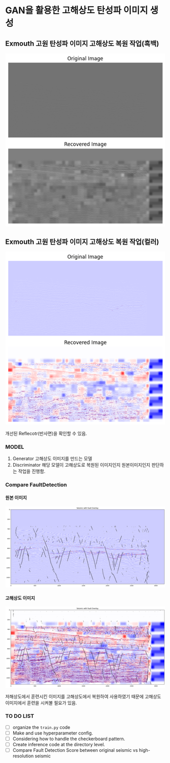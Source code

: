 # GAN을 활용한 고해상도 탄성파 이미지 생성

## Exmouth 고원 탄성파 이미지 고해상도 복원 작업(흑백)

![My Image](images/gray_scale.png)

## Exmouth 고원 탄성파 이미지 고해상도 복원 작업(컬러)

![My Image](images/seismic_scale.png)

개선된 Reflecotr(반사면)을 확인할 수 있음.

### MODEL

1. Generator
   고해상도 이미지를 만드는 모델
2. Discriminator
   해당 모델이 고해상도로 복원된 이미지인지 원본이미지인지 판단하는 작업을 진행함.

### Compare FaultDetection

#### 원본 이미지

![My Image](images/OG_inf.png)

#### 고해상도 이미지

![My Image](images/HR_inf.png)

저해상도에서 훈련시킨 이미지를 고해상도에서 복원하여 사용하였기 때문에 고해상도 이미지에서 훈련을 시켜볼 필요가 있음.

### TO DO LIST

* [ ] organize the `train.py` code
* [ ] Make and use hyperparameter config.
* [ ] Considering how to handle the checkerboard pattern.
* [ ] Create inference code at the directory level.
* [ ] Compare Fault Detection Score between original seismic vs high-resolution seismic
